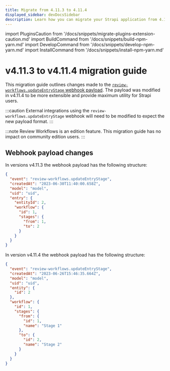 ```yaml
---
title: Migrate from 4.11.3 to 4.11.4
displayed_sidebar: devDocsSidebar
description: Learn how you can migrate your Strapi application from 4.11.3 to 4.11.4.
---
```


import PluginsCaution from '/docs/snippets/migrate-plugins-extension-caution.md'
import BuildCommand from '/docs/snippets/build-npm-yarn.md'
import DevelopCommand from '/docs/snippets/develop-npm-yarn.md'
import InstallCommand from '/docs/snippets/install-npm-yarn.md'

# v4.11.3 to v4.11.4 migration guide

This migration guide outlines changes made to the
[`review-workflows.updateEntryStage` webhook payload](/dev-docs/backend-customization/webhooks#review-workflowsupdateentrystage-). The payload was modified in
v4.11.4 to be more extensible and provide maximum utility for Strapi users.

:::caution
External integrations using the `review-workflows.updateEntryStage` webhook will need to be modified to expect the new payload format.
:::

:::note
Review Workflows is an <EnterpriseBadge /> edition feature. This
migration guide has no impact on community edition users.
:::

## Webhook payload changes

In versions v4.11.3 the webhook payload has the following structure:

```json
{
  "event": "review-workflows.updateEntryStage",
  "createdAt": "2023-06-30T11:40:00.658Z",
  "model": "model",
  "uid": "uid",
  "entry": {
    "entityId": 2,
    "workflow": {
      "id": 1,
      "stages": {
        "from": 1,
        "to": 2
      }
    }
  }
}
```

In version v4.11.4 the webhook payload has the following structure:

```json
{
  "event": "review-workflows.updateEntryStage",
  "createdAt": "2023-06-26T15:46:35.664Z",
  "model": "model",
  "uid": "uid",
  "entity": {
    "id": 2
  },
  "workflow": {
    "id": 1,
    "stages": {
      "from": {
        "id": 1,
        "name": "Stage 1"
      },
      "to": {
        "id": 2,
        "name": "Stage 2"
      }
    }
  }
}
```
